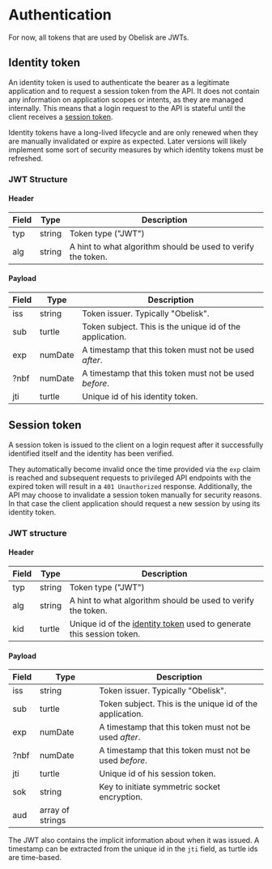 # Authentication

For now, all tokens that are used by Obelisk are JWTs.

## Identity token

An identity token is used to authenticate the bearer as a legitimate application and to request a session token from the
API. It does not contain any information on application scopes or intents, as they are managed internally. This means
that a login request to the API is stateful until the client receives a [session token](#session-token).

Identity tokens have a long-lived lifecycle and are only renewed when they are manually invalidated or expire as
expected. Later versions will likely implement some sort of security measures by which identity tokens must be refreshed.

### JWT Structure

#### Header

| Field | Type    | Description                                                  |
|-------|---------|--------------------------------------------------------------|
| typ   | string  | Token type ("JWT")                                           |
| alg   | string  | A hint to what algorithm should be used to verify the token. |

#### Payload

| Field | Type    | Description                                              |
|-------|---------|----------------------------------------------------------|
| iss   | string  | Token issuer. Typically "Obelisk".                       |
| sub   | turtle  | Token subject. This is the unique id of the application. |
| exp   | numDate | A timestamp that this token must not be used _after_.    |
| ?nbf  | numDate | A timestamp that this token must not be used _before_.   |
| jti   | turtle  | Unique id of his identity token.                         |

## Session token

A session token is issued to the client on a login request after it successfully identified itself and the identity has
been verified.

They automatically become invalid once the time provided via the `exp` claim is reached and subsequent requests to
privileged API endpoints with the expired token will result in a `401 Unauthorized` response. Additionally, the API may
choose to invalidate a session token manually for security reasons. In that case the client application should request a
new session by using its identity token.

### JWT structure

#### Header

| Field | Type   | Description                                                                             |
|-------|--------|-----------------------------------------------------------------------------------------|
| typ   | string | Token type ("JWT")                                                                      |
| alg   | string | A hint to what algorithm should be used to verify the token.                            |
| kid   | turtle | Unique id of the [identity token](#identity-token) used to generate this session token. |

#### Payload

| Field | Type             | Description                                              |
|-------|------------------|----------------------------------------------------------|
| iss   | string           | Token issuer. Typically "Obelisk".                       |
| sub   | turtle           | Token subject. This is the unique id of the application. |
| exp   | numDate          | A timestamp that this token must not be used _after_.    |
| ?nbf  | numDate          | A timestamp that this token must not be used _before_.   |
| jti   | turtle           | Unique id of his session token.                          |
| sok   | string           | Key to initiate symmetric socket encryption.             |
| aud   | array of strings |                                                          |

The JWT also contains the implicit information about when it was issued. A timestamp can be extracted from the unique id
in the `jti` field, as turtle ids are time-based.